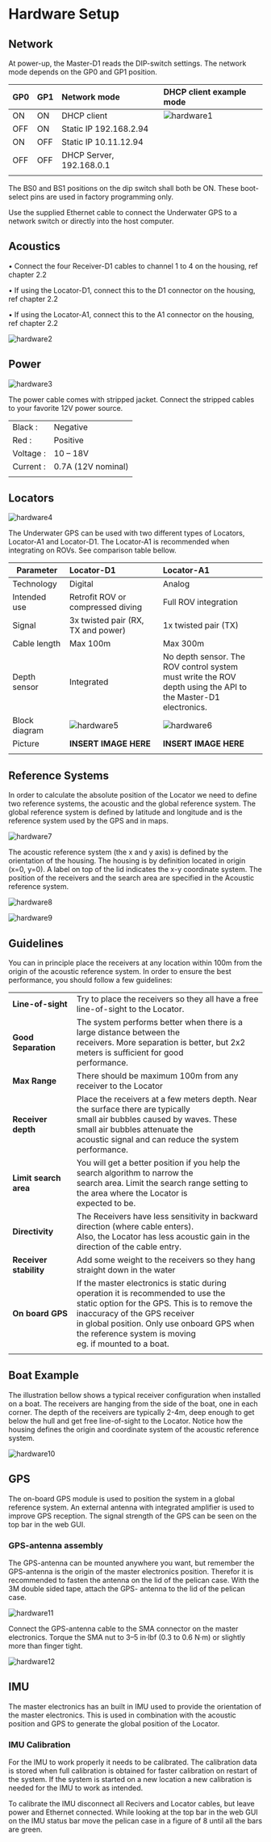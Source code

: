 # Hardware Setup

## Network

At power-up, the Master-D1 reads the DIP-switch settings. The network mode depends on the GP0 and GP1 position.

| GP0                 | GP1                  | Network mode         | DHCP client example mode |
| ------------------- | :------------------- | :------------------- | :------------------- |
| ON                  | ON                   | DHCP client          |  ![hardware1](../img/hardware_1.png)   |
| OFF                 | ON                   | Static IP 192.168.2.94 |                      |
| ON                  | OFF                  | Static IP 10.11.12.94 |                      |
| OFF                 | OFF                  | DHCP Server, 192.168.0.1 |                      |
|   |   |   |   |

The BS0 and BS1 positions on the dip switch shall both be ON. These boot-select pins are used in factory programming only.

Use the supplied Ethernet cable to connect the Underwater GPS to a network switch or directly into the host computer.

## Acoustics

• Connect the four Receiver-D1 cables to channel 1 to 4 on the housing, ref chapter 2.2

• If using the Locator-D1, connect this to the D1 connector on the housing, ref chapter 2.2

• If using the Locator-A1, connect this to the A1 connector on the housing, ref chapter 2.2

![hardware2](../img/hardware_2.png)

## Power

![hardware3](../img/hardware_3.png)

The power cable comes with stripped jacket. Connect the stripped cables to your favorite 12V power source.

|           |                     |
| --------- | :------------------ |
| Black   : | Negative            |
| Red     : | Positive            |
| Voltage : | 10 – 18V            |
| Current : | 0.7A  (12V nominal) |
|   |   |

## Locators

![hardware4](../img/hardware_4.png)

The Underwater GPS can be used with two different types of Locators, Locator-A1 and Locator-D1. The Locator-A1 is recommended when integrating on ROVs. See comparison table bellow.

| Parameter           | Locator-D1           | Locator-A1           |
| ------------------- | :------------------- | :------------------- |
| Technology          | Digital              | Analog          |
| Intended use        | Retrofit ROV or compressed diving | Full ROV integration |
| Signal              | 3x twisted pair (RX, TX and power) | 1x twisted pair (TX) |
| Cable length        | Max 100m             | Max 300m |
| Depth sensor        | Integrated           | No depth sensor. The ROV control system<br/> must write the ROV depth using the API to <br/>the Master-D1 electronics.  |
| Block diagram       | ![hardware5](../img/hardware_5.png) | ![hardware6](../img/hardware_6.png) |
| Picture             | **INSERT IMAGE HERE** | **INSERT IMAGE HERE** |
|   |   |   |

## Reference Systems

In order to calculate the absolute position of the Locator we need to define two reference systems, the acoustic and the global reference system. The global reference system is defined by latitude and longitude and is the reference system used by the GPS and in maps.

![hardware7](../img/hardware_7.png)

The acoustic reference system  (the x and y axis) is defined by the orientation of the housing. The housing is by definition located in origin (x=0, y=0).  A label on top of the lid indicates the x-y coordinate system. The position of the receivers and the search area are specified in the Acoustic reference system.

![hardware8](../img/hardware_8.png)

![hardware9](../img/hardware_9.png)

## Guidelines

You can in principle place the receivers at any location within 100m from the origin of the acoustic reference system. In order to ensure the best performance, you should follow a few guidelines:

|                     |                      |
| ------------------- | :------------------- |
| **Line-of-sight**   | Try to place the receivers so they all have a free line-of-sight to the Locator. |
| **Good Separation** | The system performs better when there is a large distance between the <br/> receivers. More separation is better, but 2x2 meters is sufficient for good<br/> performance.   |
| **Max Range**       | There should be maximum 100m from any receiver to the Locator |
| **Receiver depth**  | Place the receivers at a few meters depth. Near the surface there are typically <br/>small air bubbles caused by waves. These small air bubbles attenuate the <br/>acoustic signal and can reduce the system performance.              |
| **Limit search area** | You will get a better position if you help the search algorithm to narrow the <br/>search area. Limit the search range setting to the area where the Locator is <br/>expected to be. |
| **Directivity**     | The Receivers have less sensitivity in backward direction (where cable enters). <br/>Also, the Locator has less acoustic gain in the direction of the cable entry.  |
| **Receiver stability** | Add some weight to the receivers so they hang straight down in the water  |
| **On board GPS**    | If the master electronics is static during operation it is recommended to use the <br/>static option for the GPS. This is to remove the inaccuracy of the GPS receiver <br/>in global position. Only use onboard GPS when the reference system is moving <br/>eg. if mounted to a boat.  |
|   |   |

## Boat Example

The illustration bellow shows a typical receiver configuration when installed on a boat. The receivers are hanging from the side of the boat, one in each corner. The depth of the receivers are typically 2-4m, deep enough to get below the hull and get free line-of-sight to the Locator. Notice how the housing defines the origin and coordinate system of the acoustic reference system.

![hardware10](../img/hardware_10.png)

## GPS

The on-board GPS module is used to position the system in a global reference system. An external antenna with integrated amplifier is used to improve GPS reception. The signal strength of the GPS can be seen on the top bar in the web GUI.

### GPS-antenna assembly

The GPS-antenna can be mounted anywhere you want, but remember the GPS-antenna is the origin of the master electronics position. Therefor it is recommended to fasten the antenna on the lid of the pelican case. With the 3M double sided tape, attach the GPS- antenna to the lid of the pelican case.

![hardware11](../img/hardware_11.jpg)

Connect the GPS-antenna cable to the SMA connector on the master electronics. Torque the SMA nut to 3–5 in·lbf (0.3 to 0.6 N·m) or slightly more than finger tight.

![hardware12](../img/hardware_12.png)

## IMU

The master electronics has an built in IMU used to provide the orientation of the master electronics. This is used in combination with the acoustic position and GPS to generate the global position of the Locator.

### IMU Calibration

For the IMU to work properly it needs to be calibrated. The calibration data is stored when full calibration is obtained for faster calibration on restart of the system. If the system is started on a new location a new calibration is needed for the IMU to work as intended.

To calibrate the IMU disconnect all Recivers and Locator cables, but leave power and Ethernet connected. While looking at the top bar in the web GUI on the IMU status bar move the pelican case in a figure of 8 until all the bars are green.
